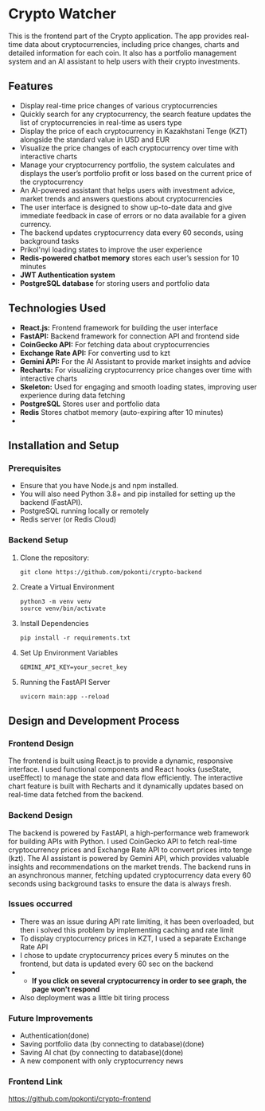 # Crypto Watcher
This is the frontend part of the Crypto application. The app provides real-time data about cryptocurrencies, including price changes, charts and detailed information for each coin. It also has a portfolio management system and an AI assistant to help users with their crypto investments.
## Features
* Display real-time price changes of various cryptocurrencies
* Quickly search for any cryptocurrency, the search feature updates the list of cryptocurrencies in real-time as users type
* Display the price of each cryptocurrency in Kazakhstani Tenge (KZT) alongside the standard value in USD and EUR
* Visualize the price changes of each cryptocurrency over time with interactive charts
* Manage your cryptocurrency portfolio, the system calculates and displays the user’s portfolio profit or loss based on the current price of the cryptocurrency
* An AI-powered assistant that helps users with investment advice, market trends and answers questions about cryptocurrencies
* The user interface is designed to show up-to-date data and give immediate feedback in case of errors or no data available for a given currency.
* The backend updates cryptocurrency data every 60 seconds, using background tasks
* Prikol'nyi loading states to improve the user experience
* **Redis-powered chatbot memory** stores each user’s session for 10 minutes
* **JWT Authentication system**
* **PostgreSQL database** for storing users and portfolio data
## Technologies Used
* **React.js:** Frontend framework for building the user interface
* **FastAPI:** Backend framework for connection API and frontend side
* **CoinGecko API:** For fetching data about cryptocurrencies
* **Exchange Rate API:** For converting usd to kzt
* **Gemini API:** For the AI Assistant to provide market insights and advice
* **Recharts:** For visualizing cryptocurrency price changes over time with interactive charts
* **Skeleton:** Used for engaging and smooth loading states, improving user experience during data fetching
* **PostgreSQL** Stores user and portfolio data
* **Redis** Stores chatbot memory (auto-expiring after 10 minutes)
* 
## Installation and Setup
### Prerequisites
* Ensure that you have Node.js and npm installed.
* You will also need Python 3.8+ and pip installed for setting up the backend (FastAPI).
* PostgreSQL running locally or remotely
* Redis server (or Redis Cloud)
### Backend Setup

1. Clone the repository:
   ```
   git clone https://github.com/pokonti/crypto-backend
   ```
2. Create a Virtual Environment
    ```
    python3 -m venv venv
    source venv/bin/activate
    ```
3. Install Dependencies
    ```
    pip install -r requirements.txt
    ```
4. Set Up Environment Variables
    ```
    GEMINI_API_KEY=your_secret_key
   ```
5. Running the FastAPI Server
    ```
   uvicorn main:app --reload
   ```
   
## Design and Development Process
### Frontend Design
The frontend is built using React.js to provide a dynamic, responsive interface. I used functional components and React hooks (useState, useEffect) to manage the state and data flow efficiently. The interactive chart feature is built with Recharts and it dynamically updates based on real-time data fetched from the backend.

### Backend Design
The backend is powered by FastAPI, a high-performance web framework for building APIs with Python. I used CoinGecko API to fetch real-time cryptocurrency prices and Exchange Rate API to convert prices into tenge (kzt). The AI assistant is powered by Gemini API, which provides valuable insights and recommendations on the market trends.
The backend runs in an asynchronous manner, fetching updated cryptocurrency data every 60 seconds using background tasks to ensure the data is always fresh.

### Issues occurred 
- There was an issue during API rate limiting, it has been overloaded, but then i solved this problem by implementing caching and rate limit
- To display cryptocurrency prices in KZT, I used a separate Exchange Rate API
- I chose to update cryptocurrency prices every 5 minutes on the frontend, but data is updated every 60 sec on the backend
- - **If you click on several cryptocurrency in order to see graph, the page won't respond**
- Also deployment was a little bit tiring process

### Future Improvements
- Authentication(done)
- Saving portfolio data (by connecting to database)(done)
- Saving AI chat (by connecting to database)(done)
- A new component with only cryptocurrency news


### Frontend Link
https://github.com/pokonti/crypto-frontend





